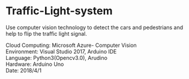 # Traffic-Light-system
Use computer vision technology to detect the cars and pedestrians and help to flip the traffic light signal.

Cloud Computing: Microsoft Azure- Computer Vision  
Environment: Visual Studio 2017, Arduino IDE  
Language: Python3(Opencv3.0), Arudino  
Hardware: Arduino Uno  
Date: 2018/4/1
